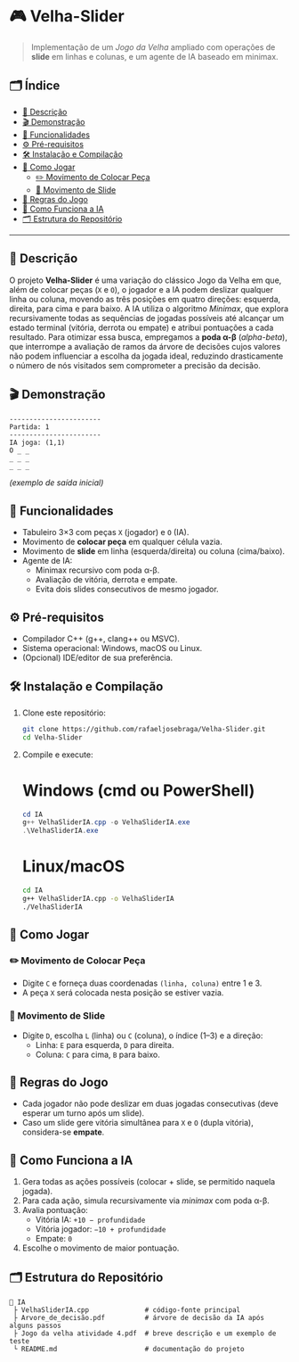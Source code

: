 # 🎮 Velha-Slider

> Implementação de um _Jogo da Velha_ ampliado com operações de **slide** em linhas e colunas, e um agente de IA baseado em minimax.

## 🗂️ Índice

- [📖 Descrição](#descrição)  
- [🎬 Demonstração](#demonstração)  
- [🚀 Funcionalidades](#funcionalidades)  
- [⚙️ Pré-requisitos](#pré-requisitos)  
- [🛠️ Instalação e Compilação](#instalação-e-compilação)  
- [🎲 Como Jogar](#como-jogar)  
  - [✏️ Movimento de Colocar Peça](#movimento-de-colocar-peça)  
  - [🔄 Movimento de Slide](#movimento-de-slide)  
- [📜 Regras do Jogo](#regras-do-jogo)  
- [🧠 Como Funciona a IA](#como-funciona-a-ia)  
- [🗂️ Estrutura do Repositório](#estrutura-do-repositório)  

---

## 📖 Descrição

O projeto **Velha-Slider** é uma variação do clássico Jogo da Velha em que, além de colocar peças (`X` e `O`), o jogador e a IA podem deslizar qualquer linha ou coluna, movendo as três posições em quatro direções: esquerda, direita, para cima e para baixo. A IA utiliza o algoritmo _Minimax_, que explora recursivamente todas as sequências de jogadas possíveis até alcançar um estado terminal (vitória, derrota ou empate) e atribui pontuações a cada resultado. Para otimizar essa busca, empregamos a **poda α-β** (_alpha-beta_), que interrompe a avaliação de ramos da árvore de decisões cujos valores não podem influenciar a escolha da jogada ideal, reduzindo drasticamente o número de nós visitados sem comprometer a precisão da decisão.

## 🎬 Demonstração

```
-----------------------
Partida: 1
-----------------------
IA joga: (1,1)
O _ _
_ _ _
_ _ _
```
*(exemplo de saída inicial)*

## 🚀 Funcionalidades

- Tabuleiro 3×3 com peças `X` (jogador) e `O` (IA).  
- Movimento de **colocar peça** em qualquer célula vazia.  
- Movimento de **slide** em linha (esquerda/direita) ou coluna (cima/baixo).  
- Agente de IA:
  - Minimax recursivo com poda α-β.  
  - Avaliação de vitória, derrota e empate.  
  - Evita dois slides consecutivos de mesmo jogador.  

## ⚙️ Pré-requisitos

- Compilador C++ (g++, clang++ ou MSVC).  
- Sistema operacional: Windows, macOS ou Linux.  
- (Opcional) IDE/editor de sua preferência.

## 🛠️ Instalação e Compilação

1. Clone este repositório:
   ```bash
   git clone https://github.com/rafaeljosebraga/Velha-Slider.git
   cd Velha-Slider
   ```
2. Compile e execute:

   # Windows (cmd ou PowerShell)
   ```powershell
   cd IA
   g++ VelhaSliderIA.cpp -o VelhaSliderIA.exe
   .\VelhaSliderIA.exe
   ```
   # Linux/macOS
   ```bash
   cd IA
   g++ VelhaSliderIA.cpp -o VelhaSliderIA
   ./VelhaSliderIA
   ```

## 🎲 Como Jogar

### ✏️ Movimento de Colocar Peça

- Digite `C` e forneça duas coordenadas `(linha, coluna)` entre 1 e 3.
- A peça `X` será colocada nesta posição se estiver vazia.

### 🔄 Movimento de Slide

- Digite `D`, escolha `L` (linha) ou `C` (coluna), o índice (1–3) e a direção:
  - Linha: `E` para esquerda, `D` para direita.  
  - Coluna: `C` para cima, `B` para baixo.  

## 📜 Regras do Jogo

- Cada jogador não pode deslizar em duas jogadas consecutivas (deve esperar um turno após um slide).  
- Caso um slide gere vitória simultânea para `X` e `O` (dupla vitória), considera-se **empate**.  

## 🧠 Como Funciona a IA

1. Gera todas as ações possíveis (colocar + slide, se permitido naquela jogada).  
2. Para cada ação, simula recursivamente via _minimax_ com poda α-β.  
3. Avalia pontuação:
   - Vitória IA: `+10 − profundidade`  
   - Vitória jogador: `−10 + profundidade`  
   - Empate: `0`  
4. Escolhe o movimento de maior pontuação.

## 🗂️ Estrutura do Repositório

```
📁 IA
 ├ VelhaSliderIA.cpp              # código-fonte principal
 ├ Arvore_de_decisão.pdf          # árvore de decisão da IA após alguns passos
 ├ Jogo da velha atividade 4.pdf  # breve descrição e um exemplo de teste
 └ README.md                      # documentação do projeto
 
```